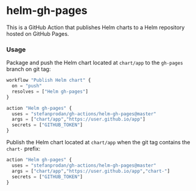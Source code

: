 # helm-gh-pages

This is a GitHub Action that publishes Helm charts to a Helm repository hosted on GitHub Pages.

### Usage

Package and push the Helm chart located at `chart/app` to the `gh-pages` branch on git tag:

```terraform
workflow "Publish Helm chart" {
  on = "push"
  resolves = ["Helm gh-pages"]
}

action "Helm gh-pages" {
  uses = "stefanprodan/gh-actions/helm-gh-pages@master"
  args = ["chart/app","https://user.github.io/app"]
  secrets = ["GITHUB_TOKEN"]
}
```

Publish the Helm chart located at `chart/app` when the git tag contains the `chart-` prefix:

```terraform
action "Helm gh-pages" {
  uses = "stefanprodan/gh-actions/helm-gh-pages@master"
  args = ["chart/app","https://user.github.io/app","chart-"]
  secrets = ["GITHUB_TOKEN"]
}
```


